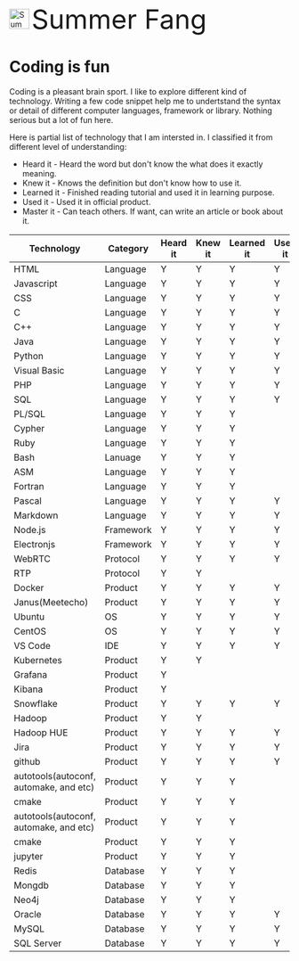 <img src="https://raw.githubusercontent.com/summerfang/study/master/summerfang.jpg"
     alt="Summer Fang"
     width="36" height="36"/> <font size="7">Summer Fang</font>
# Coding is fun

Coding is a pleasant brain sport. I like to explore different kind of technology. Writing a few code snippet help me to undertstand the syntax or detail of different computer languages, framework or library. Nothing serious but a lot of fun here.


Here is partial list of technology that I am intersted in. I classified it from different level of understanding:

* Heard it - Heard the word but don't know the what does it exactly meaning.
* Knew it - Knows the definition but don't know how to use it.
* Learned it - Finished reading tutorial and used it in learning purpose.
* Used it - Used it in official product.
* Master it - Can teach others. If want, can write an article or book about it.


Technology | Category | Heard it | Knew it | Learned it | Used it | Master it
--- | --- | --- | --- | --- | --- | --- 
HTML|Language|Y|Y|Y|Y|
Javascript|Language|Y|Y|Y|Y|
CSS|Language|Y|Y|Y|Y|
C|Language|Y|Y|Y|Y|
C++|Language|Y|Y|Y|Y|
Java|Language|Y|Y|Y|Y|
Python|Language|Y|Y|Y|Y|
Visual Basic|Language|Y|Y|Y|Y|
PHP|Language|Y|Y|Y|Y|
SQL|Language|Y|Y|Y|Y|
PL/SQL|Language|Y|Y|Y||
Cypher|Language|Y|Y|Y||
Ruby|Language|Y|Y|Y||
Bash|Lanuage|Y|Y|Y||
ASM|Language|Y|Y|Y||
Fortran|Language|Y|Y|Y||
Pascal|Language|Y|Y|Y|Y|
Markdown|Language|Y|Y|Y|Y|
Node.js|Framework|Y|Y|Y|Y|
Electronjs|Framework|Y|Y|Y|Y|
WebRTC|Protocol|Y|Y|Y|Y|
RTP|Protocol|Y|Y|||
Docker|Product|Y|Y|Y|Y|
Janus(Meetecho)|Product|Y|Y|Y|Y|
Ubuntu|OS|Y|Y|Y|Y|
CentOS|OS|Y|Y|Y|Y|
VS Code|IDE|Y|Y|Y|Y|
Kubernetes|Product|Y|Y|||
Grafana|Product|Y||||
Kibana|Product|Y||||
Snowflake|Product|Y|Y|Y|Y|
Hadoop|Product|Y|Y|||
Hadoop HUE|Product|Y|Y|Y|Y|
Jira|Product|Y|Y|Y|Y|
github|Product|Y|Y|Y|Y|
autotools(autoconf, automake, and etc)|Product|Y|Y|Y||
cmake|Product|Y|Y|Y||
autotools(autoconf, automake, and etc)|Product|Y|Y|Y||
cmake|Product|Y|Y|Y||
jupyter|Product|Y|Y|Y||
Redis|Database|Y|Y|Y||
Mongdb|Database|Y|Y|Y||
Neo4j|Database|Y|Y|Y||
Oracle|Database|Y|Y|Y|Y|
MySQL|Database|Y|Y|Y|Y|
SQL Server|Database|Y|Y|Y|Y|
